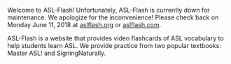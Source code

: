 Welcome to ASL-Flash! Unfortunately, ASL-Flash is currently down for maintenance. We apologize for the inconvenience! Please check back on Monday June 11, 2018 at [aslflash.org](http://www.aslflash.org) or [aslflash.com](http://www.aslflash.com).

ASL-Flash is a website that provides video flashcards of ASL vocabulary to help students learn ASL. We provide practice from two popular textbooks: Master ASL! and SigningNaturally.
